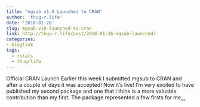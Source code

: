 ```yaml
---
title: "mgsub v1.0 Launched to CRAN"
author: 'thug-r.life'
date: '2018-01-26'
slug: mgsub-v10-launched-to-cran
link: http://thug-r.life/post/2018-01-26-mgsub-launched/
categories:
- bloglink
tags:
  - rstats
  - thugrlife
---
```


Official CRAN Launch Earlier this week I submitted mgsub to CRAN and after a couple of days it was accepted! Now it’s live! I’m very excited to have published my second package and one that I think is a more valuable contribution than my first. The package represented a few firsts for me[... <i class="fas fa-external-link-alt"></i>](http://thug-r.life/post/2018-01-26-mgsub-launched/)

